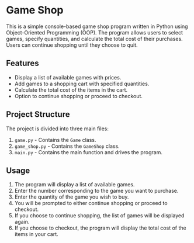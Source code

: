 # Game Shop

This is a simple console-based game shop program written in Python using Object-Oriented Programming (OOP). The program allows users to select games, specify quantities, and calculate the total cost of their purchases. Users can continue shopping until they choose to quit.

## Features

- Display a list of available games with prices.
- Add games to a shopping cart with specified quantities.
- Calculate the total cost of the items in the cart.
- Option to continue shopping or proceed to checkout.

## Project Structure

The project is divided into three main files:

1. `game.py` - Contains the `Game` class.
2. `game_shop.py` - Contains the `GameShop` class.
3. `main.py` - Contains the main function and drives the program.

## Usage

1. The program will display a list of available games.
2. Enter the number corresponding to the game you want to purchase.
3. Enter the quantity of the game you wish to buy.
4. You will be prompted to either continue shopping or proceed to checkout.
5. If you choose to continue shopping, the list of games will be displayed again.
6. If you choose to checkout, the program will display the total cost of the items in your cart.
